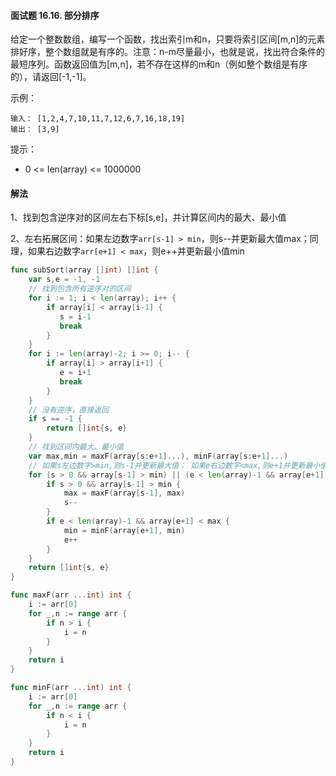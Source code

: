 #### 面试题 16.16. 部分排序
给定一个整数数组，编写一个函数，找出索引m和n，只要将索引区间[m,n]的元素排好序，整个数组就是有序的。注意：n-m尽量最小，也就是说，找出符合条件的最短序列。函数返回值为[m,n]，若不存在这样的m和n（例如整个数组是有序的），请返回[-1,-1]。

示例：
```
输入： [1,2,4,7,10,11,7,12,6,7,16,18,19]
输出： [3,9]
```
提示：
- 0 <= len(array) <= 1000000

#### 解法
1、找到包含逆序对的区间左右下标[s,e]，并计算区间内的最大、最小值

2、左右拓展区间：如果左边数字``arr[s-1] > min``，则s--并更新最大值max；同理，如果右边数字``arr[e+1] < max``，则e++并更新最小值min
```go
func subSort(array []int) []int {
    var s,e = -1, -1
    // 找到包含所有逆序对的区间
    for i := 1; i < len(array); i++ {
        if array[i] < array[i-1] {
           s = i-1
           break
        }   
    }
    for i := len(array)-2; i >= 0; i-- {
        if array[i] > array[i+1] {
           e = i+1
           break
        }   
    }
    // 没有逆序，直接返回
    if s == -1 {
        return []int{s, e}
    }
    // 找到区间内最大、最小值
    var max,min = maxF(array[s:e+1]...), minF(array[s:e+1]...)
    // 如果s左边数字>min,则s-1并更新最大值； 如果e右边数字<max,则e+1并更新最小值
    for (s > 0 && array[s-1] > min) || (e < len(array)-1 && array[e+1] < max) {
        if s > 0 && array[s-1] > min {
            max = maxF(array[s-1], max)
            s--
        }
        if e < len(array)-1 && array[e+1] < max {
            min = minF(array[e+1], min)
            e++
        }
    }
    return []int{s, e}
}

func maxF(arr ...int) int {
    i := arr[0]
    for _,n := range arr {
        if n > i {
            i = n
        }
    }
    return i
}

func minF(arr ...int) int {
    i := arr[0]
    for _,n := range arr {
        if n < i {
            i = n
        }
    }
    return i
}
```